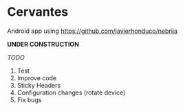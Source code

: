 Cervantes
=========

Android app using https://github.com/javierhonduco/nebrija

**UNDER CONSTRUCTION**

*TODO*
1. Test
2. Improve code
3. Sticky Headers
4. Configuration changes (rotate device)
5. Fix bugs
